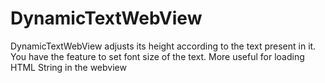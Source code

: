 # DynamicTextWebView
DynamicTextWebView adjusts its height according to the text present in it. You have the feature to set font size of the text. More useful for loading HTML String in the webview
